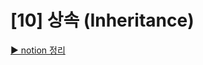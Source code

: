# [10] 상속 (Inheritance)
[▶ notion 정리](https://www.notion.so/95seulgi/10-74cb52d12e8a4d758722c4fd4fb07b26)
